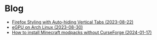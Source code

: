 # Blog

- [Firefox Styling with Auto-hiding Vertical Tabs (2023-08-22)](/blog/2023-08-22--firefox-styling)
- [eGPU on Arch Linux (2023-08-30)](/blog/2023-08-30--egpu-on-arch-linux)
- [How to install Minecraft modpacks without CurseForge (2024-01-17)](/blog/2024-01-17--modpack-without-curseforge)
